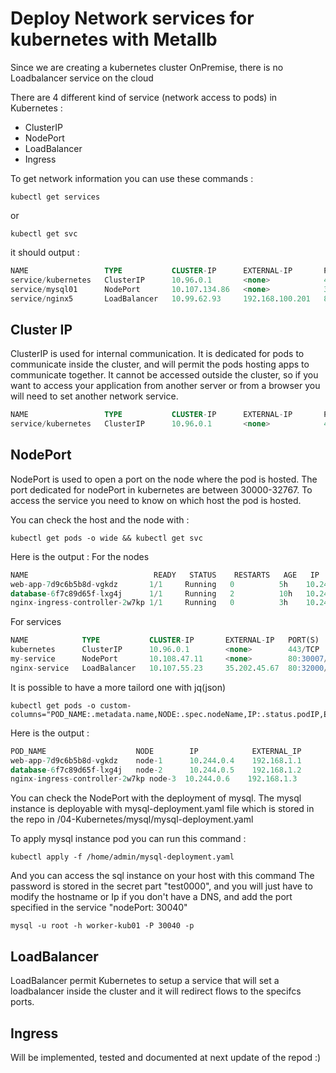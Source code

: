 # Deploy Network services for kubernetes with Metallb

Since we are creating a kubernetes cluster OnPremise, there is no Loadbalancer service on the cloud

There are 4 different kind of service (network access to pods) in Kubernetes :
- ClusterIP
- NodePort
- LoadBalancer
- Ingress

To get network information you can use these commands : 

```shell
kubectl get services
```

or 
```shell
kubectl get svc
```

it should output :

```sql
NAME                 TYPE           CLUSTER-IP      EXTERNAL-IP       PORT(S)          AGE
service/kubernetes   ClusterIP      10.96.0.1       <none>            443/TCP          226d
service/mysql01      NodePort       10.107.134.86   <none>            3306:30040/TCP   222d
service/nginx5       LoadBalancer   10.99.62.93     192.168.100.201   80:30495/TCP     1s
```

## Cluster IP

ClusterIP is used for internal communication.
It is dedicated for pods to communicate inside the cluster, and will permit the pods hosting apps to communicate together. 
It cannot be accessed outside the cluster, so if you want to access your application from another server or from a browser you will need to set another network service.

```sql
NAME                 TYPE           CLUSTER-IP      EXTERNAL-IP       PORT(S)          AGE
service/kubernetes   ClusterIP      10.96.0.1       <none>            443/TCP          226d
```

## NodePort

NodePort is used to open a port on the node where the pod is hosted.
The port dedicated for nodePort in kubernetes are between 30000-32767.
To access the service you need to know on which host the pod is hosted.

You can check the host and the node with :

```shell
kubectl get pods -o wide && kubectl get svc
```

Here is the output : 
For the nodes
```sql
NAME                            READY   STATUS    RESTARTS   AGE   IP            NODE        NOMINATED NODE   READINESS GATES
web-app-7d9c6b5b8d-vgkdz       1/1     Running   0          5h    10.244.0.4    node-1      <none>           <none>
database-6f7c89d65f-lxg4j      1/1     Running   2          10h   10.244.0.5    node-2      <none>           <none>
nginx-ingress-controller-2w7kp 1/1     Running   0          3h    10.244.0.6    node-3      <none>           <none>
```

For services
```sql
NAME            TYPE           CLUSTER-IP       EXTERNAL-IP   PORT(S)          AGE   SELECTOR
kubernetes      ClusterIP      10.96.0.1        <none>        443/TCP          12d   <none>
my-service      NodePort       10.108.47.11     <none>        80:30007/TCP     5h    app=my-app
nginx-service   LoadBalancer   10.107.55.23     35.202.45.67  80:32000/TCP     8h    app=nginx
```

It is possible to have a more tailord one with jq(json)

```shell
kubectl get pods -o custom-columns="POD_NAME:.metadata.name,NODE:.spec.nodeName,IP:.status.podIP,EXTERNAL_IP:.status.hostIP"
```
Here is the output :
```sql
POD_NAME                    NODE        IP            EXTERNAL_IP
web-app-7d9c6b5b8d-vgkdz    node-1      10.244.0.4    192.168.1.1
database-6f7c89d65f-lxg4j   node-2      10.244.0.5    192.168.1.2
nginx-ingress-controller-2w7kp node-3  10.244.0.6    192.168.1.3
```

You can check the NodePort with the deployment of mysql. The mysql instance is deployable with mysql-deployment.yaml file which is stored in the repo in /04-Kubernetes/mysql/mysql-deployment.yaml

To apply mysql instance pod you can run this command :
```shell
kubectl apply -f /home/admin/mysql-deployment.yaml
```

And you can access the sql instance on your host with this command
The password is stored in the secret part "test0000", and you will just have to modify the hostname or Ip if you don't have a DNS, and add the port specified in the service "nodePort: 30040"

```shell
mysql -u root -h worker-kub01 -P 30040 -p
```

## LoadBalancer

LoadBalancer permit Kubernetes to setup a service that will set a loadbalancer inside the cluster and it will redirect flows to the specifcs ports.

<!---
add nginx files + explanation of the range + guestbook explanation & files (guestbook-app.yaml already pushed)

```sql
NAME                 TYPE           CLUSTER-IP      EXTERNAL-IP       PORT(S)          AGE
service/kubernetes   ClusterIP      10.96.0.1       <none>            443/TCP          226d
service/nginx5       LoadBalancer   10.99.62.93     192.168.100.201   80:30495/TCP     1s
```
-->

## Ingress
Will be implemented, tested and documented at next update of the repod :)
